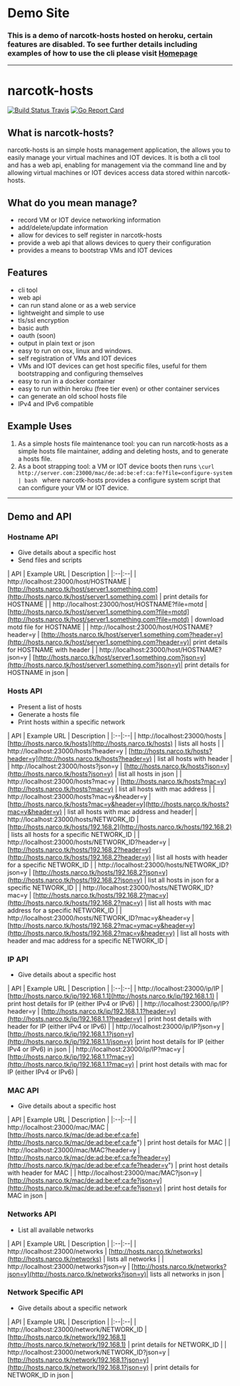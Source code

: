 # Demo Site

### This is a demo of narcotk-hosts hosted on heroku, certain features are disabled.  To see further details including examples of how to use the cli please visit [Homepage](https://www.github.com/smford/narcotk-hosts)

---

# narcotk-hosts

[![Build Status Travis](https://travis-ci.org/smford/narcotk-hosts.svg?branch=master)](https://travis-ci.org/smford/narcotk-hosts) [![Go Report Card](https://goreportcard.com/badge/github.com/smford/narcotk-hosts)](https://goreportcard.com/report/github.com/smford/narcotk-hosts)


## What is narcotk-hosts?

narcotk-hosts is an simple hosts management application, the allows you to easily manage your virtual machines and IOT devices.  It is both a cli tool and has a web api, enabling for management via the command line and by allowing virtual machines or IOT devices access data stored within narcotk-hosts.


## What do you mean manage?

- record VM or IOT device networking information
- add/delete/update information
- allow for devices to self register in narcotk-hosts
- provide a web api that allows devices to query their configuration
- provides a means to bootstrap VMs and IOT devices


## Features

- cli tool
- web api
- can run stand alone or as a web service
- lightweight and simple to use
- tls/ssl encryption
- basic auth
- oauth (soon)
- output in plain text or json
- easy to run on osx, linux and windows.
- self registration of VMs and IOT devices
- VMs and IOT devices can get host specific files, useful for them bootstrapping and configuring themselves
- easy to run in a docker container
- easy to run within heroku (free tier even) or other container services
- can generate an old school hosts file
- IPv4 and IPv6 compatible


## Example Uses

1. As a simple hosts file maintenance tool: you can run narcotk-hosts as a simple hosts file maintainer, adding and deleting hosts, and to generate a hosts file.
2. As a boot strapping tool: a VM or IOT device boots then runs ```\curl http://server.com:23000/mac/de:ad:be:ef:ca:fe?file=configure-system | bash ``` where narcotk-hosts provides a configure system script that can configure your VM or IOT device.

---

## Demo and API

### Hostname API
- Give details about a specific host
- Send files and scripts

| API | Example URL | Description |
|:--|:--|
| http://localhost:23000/host/HOSTNAME | [http://hosts.narco.tk/host/server1.something.com](http://hosts.narco.tk/host/server1.something.com) | print details for HOSTNAME |
| http://localhost:23000/host/HOSTNAME?file=motd | [http://hosts.narco.tk/host/server1.something.com?file=motd](http://hosts.narco.tk/host/server1.something.com?file=motd) | download motd file for HOSTNAME |
| http://localhost:23000/host/HOSTNAME?header=y | [http://hosts.narco.tk/host/server1.something.com?header=y](http://hosts.narco.tk/host/server1.something.com?header=y)| print details for HOSTNAME with header |
| http://localhost:23000/host/HOSTNAME?json=y | [http://hosts.narco.tk/host/server1.something.com?json=y](http://hosts.narco.tk/host/server1.something.com?json=y)| print details for HOSTNAME in json |


### Hosts API
- Present a list of hosts
- Generate a hosts file
- Print hosts within a specific network

| API | Example URL | Description |
|:--|:--|
| http://localhost:23000/hosts | [http://hosts.narco.tk/hosts](http://hosts.narco.tk/hosts) | lists all hosts |
| http://localhost:23000/hosts?header=y | [http://hosts.narco.tk/hosts?header=y](http://hosts.narco.tk/hosts?header=y) | list all hosts with header |
| http://localhost:23000/hosts?json=y | [http://hosts.narco.tk/hosts?json=y](http://hosts.narco.tk/hosts?json=y) | list all hosts in json |
| http://localhost:23000/hosts?mac=y | [http://hosts.narco.tk/hosts?mac=y](http://hosts.narco.tk/hosts?mac=y) | list all hosts with mac address |
| http://localhost:23000/hosts?mac=y&header=y | [http://hosts.narco.tk/hosts?mac=y&header=y](http://hosts.narco.tk/hosts?mac=y&header=y) | list all hosts with mac address and header|
| http://localhost:23000/hosts/NETWORK_ID | [http://hosts.narco.tk/hosts/192.168.2](http://hosts.narco.tk/hosts/192.168.2) | lists all hosts for a specific NETWORK_ID |
| http://localhost:23000/hosts/NETWORK_ID?header=y | [http://hosts.narco.tk/hosts/192.168.2?header=y](http://hosts.narco.tk/hosts/192.168.2?header=y) | list all hosts with header for a specific NETWORK_ID |
| http://localhost:23000/hosts/NETWORK_ID?json=y | [http://hosts.narco.tk/hosts/192.168.2?json=y](http://hosts.narco.tk/hosts/192.168.2?json=y) | list all hosts in json for a specific NETWORK_ID |
| http://localhost:23000/hosts/NETWORK_ID?mac=y | [http://hosts.narco.tk/hosts/192.168.2?mac=y](http://hosts.narco.tk/hosts/192.168.2?mac=y) | list all hosts with mac address for a specific NETWORK_ID |
| http://localhost:23000/hosts/NETWORK_ID?mac=y&header=y | [http://hosts.narco.tk/hosts/192.168.2?mac=ymac=y&header=y](http://hosts.narco.tk/hosts/192.168.2?mac=y&header=y) | list all hosts with header and mac address for a specific NETWORK_ID |


### IP API
- Give details about a specific host

| API | Example URL | Description |
|:--|:--|
| http://localhost:23000/ip/IP |[http://hosts.narco.tk/ip/192.168.1.1](http://hosts.narco.tk/ip/192.168.1.1) | print host details for IP (either IPv4 or IPv6) |
| http://localhost:23000/ip/IP?header=y | [http://hosts.narco.tk/ip/192.168.1.1?header=y](http://hosts.narco.tk/ip/192.168.1.1?header=y) | print host details with header for IP (either IPv4 or IPv6) |
| http://localhost:23000/ip/IP?json=y | [http://hosts.narco.tk/ip/192.168.1.1?json=y](http://hosts.narco.tk/ip/192.168.1.1/json=y) |print host details for IP (either IPv4 or IPv6) in json |
| http://localhost:23000/ip/IP?mac=y | [http://hosts.narco.tk/ip/192.168.1.1?mac=y](http://hosts.narco.tk/ip/192.168.1.1?mac=y) | print host details with mac for IP (either IPv4 or IPv6) |


### MAC API
- Give details about a specific host

| API | Example URL | Description |
|:--|:--|
| http://localhost:23000/mac/MAC | [http://hosts.narco.tk/mac/de:ad:be:ef:ca:fe](http://hosts.narco.tk/mac/de:ad:be:ef:ca:fe") | print host details for MAC |
| http://localhost:23000/mac/MAC?header=y | [http://hosts.narco.tk/mac/de:ad:be:ef:ca:fe?header=y](http://hosts.narco.tk/mac/de:ad:be:ef:ca:fe?header=y") | print host details with header for MAC |
| http://localhost:23000/mac/MAC?json=y | [http://hosts.narco.tk/mac/de:ad:be:ef:ca:fe?json=y](http://hosts.narco.tk/mac/de:ad:be:ef:ca:fe?json=y) | print host details for MAC in json |


### Networks API
- List all available networks

| API | Example URL | Description |
|:--|:--|
| http://localhost:23000/networks | [http://hosts.narco.tk/networks](http://hosts.narco.tk/networks) | lists all networks |
| http://localhost:23000/networks?json=y | [http://hosts.narco.tk/networks?json=y](http://hosts.narco.tk/networks?json=y)| lists all networks in json |


### Network Specific API
- Give details about a specific network

| API | Example URL | Description |
|:--|:--|
| http://localhost:23000/network/NETWORK_ID | [http://hosts.narco.tk/network/192.168.1](http://hosts.narco.tk/network/192.168.1) | print details for NETWORK_ID |
| http://localhost:23000/network/NETWORK_ID?json=y | [http://hosts.narco.tk/network/192.168.1?json=y](http://hosts.narco.tk/network/192.168.1?json=y) | print details for NETWORK_ID in json |
